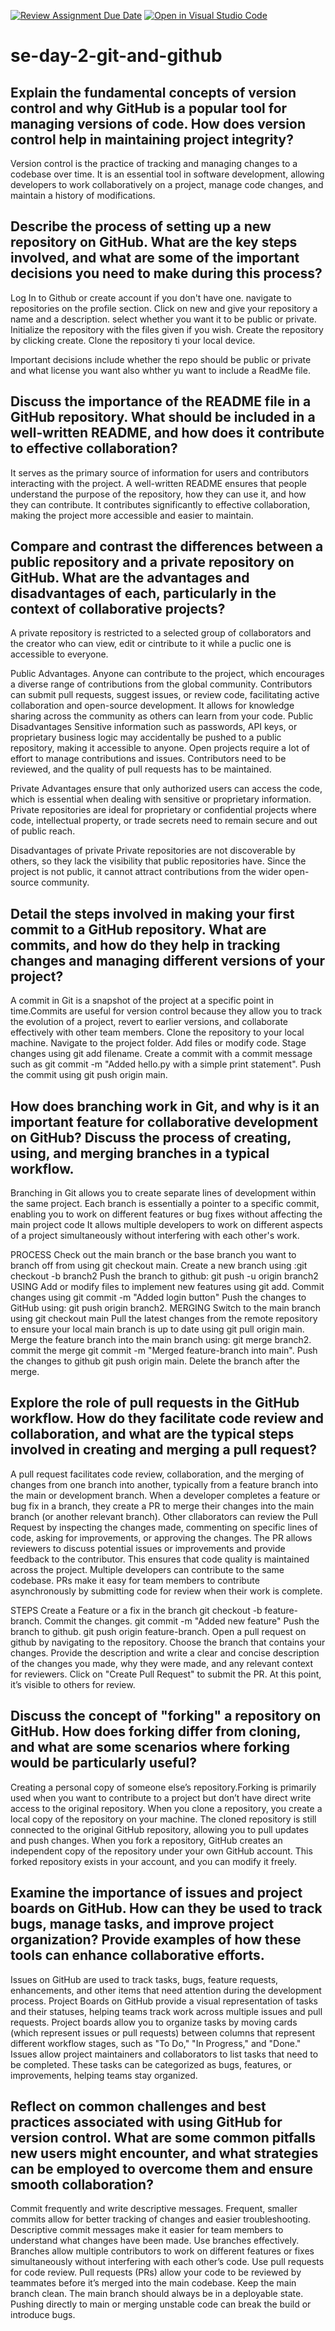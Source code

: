 [![Review Assignment Due Date](https://classroom.github.com/assets/deadline-readme-button-22041afd0340ce965d47ae6ef1cefeee28c7c493a6346c4f15d667ab976d596c.svg)](https://classroom.github.com/a/8wgCKhpZ)
[![Open in Visual Studio Code](https://classroom.github.com/assets/open-in-vscode-2e0aaae1b6195c2367325f4f02e2d04e9abb55f0b24a779b69b11b9e10269abc.svg)](https://classroom.github.com/online_ide?assignment_repo_id=17049085&assignment_repo_type=AssignmentRepo)
# se-day-2-git-and-github
## Explain the fundamental concepts of version control and why GitHub is a popular tool for managing versions of code. How does version control help in maintaining project integrity?
Version control is the practice of tracking and managing changes to a codebase over time.
It is an essential tool in software development, allowing developers to work collaboratively on a project, manage code changes, and maintain a history of modifications.

## Describe the process of setting up a new repository on GitHub. What are the key steps involved, and what are some of the important decisions you need to make during this process?
Log In to Github or create account if you don't have one.
navigate to repositories on the profile section.
Click on new and give your repository a name and a description.
select whether you want it to be public or private.
Initialize the repository with the files given if you  wish.
Create the repository  by clicking create.
Clone the repository ti your local device.

Important decisions include whether the repo should be public  or private and what license you want also whther yu want to include a ReadMe file.

## Discuss the importance of the README file in a GitHub repository. What should be included in a well-written README, and how does it contribute to effective collaboration?
It serves as the primary source of information for users and contributors interacting with the project.
A well-written README ensures that people understand the purpose of the repository, how they can use it, and how they can contribute. It contributes significantly to effective collaboration, making the project more accessible and easier to maintain.

## Compare and contrast the differences between a public repository and a private repository on GitHub. What are the advantages and disadvantages of each, particularly in the context of collaborative projects?

A private repository is restricted to a selected group of collaborators and the creator who can view, edit or cintribute to it while a puclic one is accessible to everyone. 

Public Advantages.
Anyone can contribute to the project, which encourages a diverse range of contributions from the global community.
Contributors can submit pull requests, suggest issues, or review code, facilitating active collaboration and open-source development.
It allows for knowledge sharing across the community as others can learn from your code.
Public  Disadvantages
 Sensitive information such as passwords, API keys, or proprietary business logic may accidentally be pushed to a public repository, making it accessible to anyone.
 Open projects require a lot of effort to manage contributions and issues. Contributors need to be reviewed, and the quality of pull requests has to be maintained.

 Private Advantages
 ensure that only authorized users can access the code, which is essential when dealing with sensitive or proprietary information.
Private repositories are ideal for proprietary or confidential projects where code, intellectual property, or trade secrets need to remain secure and out of public reach.

 Disadvantages of private
 Private repositories are not discoverable by others, so they lack the visibility that public repositories have.
 Since the project is not public, it cannot attract contributions from the wider open-source community.
 
## Detail the steps involved in making your first commit to a GitHub repository. What are commits, and how do they help in tracking changes and managing different versions of your project?
A commit in Git is a snapshot of the project at a specific point in time.Commits are useful for version control because they allow you to track the evolution of a project, revert to earlier versions, and collaborate effectively with other team members.
Clone the repository to your local machine.
Navigate to the project folder.
Add files or modify code.
Stage changes using git add filename.
Create a commit with a commit message such as git commit -m "Added hello.py with a simple print statement".
Push the commit using git push origin main.

## How does branching work in Git, and why is it an important feature for collaborative development on GitHub? Discuss the process of creating, using, and merging branches in a typical workflow.
Branching in Git allows you to create separate lines of development within the same project. Each branch is essentially a pointer to a specific commit, enabling you to work on different features or bug fixes without affecting the main project code
It allows multiple developers to work on different aspects of a project simultaneously without interfering with each other's work.

PROCESS
Check out the main branch or the base branch you want to branch off from using git checkout main.
Create a new branch using :git checkout -b branch2
Push the branch to github: git push -u origin branch2
USING
Add or modify files to implement new features using git add.
Commit changes using git commit -m "Added login button"
Push the changes to GitHub using: git push origin branch2.
MERGING
Switch to the main branch using git checkout main
Pull the latest changes from the remote repository to ensure your local main branch is up to date using git pull origin main.
Merge the feature branch into the main branch using: git merge branch2.
commit the merge git commit -m "Merged feature-branch into main".
Push the changes to github git push origin main.
Delete the branch after the merge.




## Explore the role of pull requests in the GitHub workflow. How do they facilitate code review and collaboration, and what are the typical steps involved in creating and merging a pull request?

A pull request facilitates code review, collaboration, and the merging of changes from one branch into another, typically from a feature branch into the main or development branch.
When a developer completes a feature or bug fix in a branch, they create a PR to merge their changes into the main branch (or another relevant branch).
Other cllaborators can review the Pull Request by inspecting the changes made, commenting on specific lines of code, asking for improvements, or approving the changes.
The PR allows reviewers to discuss potential issues or improvements and provide feedback to the contributor. This ensures that code quality is maintained across the project.
Multiple developers can contribute to the same codebase. PRs make it easy for team members to contribute asynchronously by submitting code for review when their work is complete.

STEPS
Create a Feature or a fix in the branch git checkout -b feature-branch.
Commit the changes. git commit -m "Added new feature"
Push the branch to github. git push origin feature-branch.
Open a pull request on github by navigating to the repository.
Choose the branch that contains your changes.
Provide the description and write a clear and concise description of the changes you made, why they were made, and any relevant context for reviewers.
Click on "Create Pull Request" to submit the PR. At this point, it’s visible to others for review.

## Discuss the concept of "forking" a repository on GitHub. How does forking differ from cloning, and what are some scenarios where forking would be particularly useful?
Creating a personal copy of someone else’s repository.Forking is primarily used when you want to contribute to a project but don’t have direct write access to the original repository. When you clone a repository, you create a local copy of the repository on your machine. The cloned repository is still connected to the original GitHub repository, allowing you to pull updates and push changes. When you fork a repository, GitHub creates an independent copy of the repository under your own GitHub account. This forked repository exists in your account, and you can modify it freely.

## Examine the importance of issues and project boards on GitHub. How can they be used to track bugs, manage tasks, and improve project organization? Provide examples of how these tools can enhance collaborative efforts.
Issues on GitHub are used to track tasks, bugs, feature requests, enhancements, and other items that need attention during the development process.
Project Boards on GitHub provide a visual representation of tasks and their statuses, helping teams track work across multiple issues and pull requests.
Project boards allow you to organize tasks by moving cards (which represent issues or pull requests) between columns that represent different workflow stages, such as "To Do," "In Progress," and "Done."
Issues allow project maintainers and collaborators to list tasks that need to be completed. These tasks can be categorized as bugs, features, or improvements, helping teams stay organized.

## Reflect on common challenges and best practices associated with using GitHub for version control. What are some common pitfalls new users might encounter, and what strategies can be employed to overcome them and ensure smooth collaboration?
Commit frequently and write descriptive messages. Frequent, smaller commits allow for better tracking of changes and easier troubleshooting. Descriptive commit messages make it easier for team members to understand what changes have been made.
Use branches effectively. Branches allow multiple contributors to work on different features or fixes simultaneously without interfering with each other’s code.
Use pull requests for code review. Pull requests (PRs) allow your code to be reviewed by teammates before it’s merged into the main codebase. 
Keep the main branch clean. The main branch should always be in a deployable state. Pushing directly to main or merging unstable code can break the build or introduce bugs.
